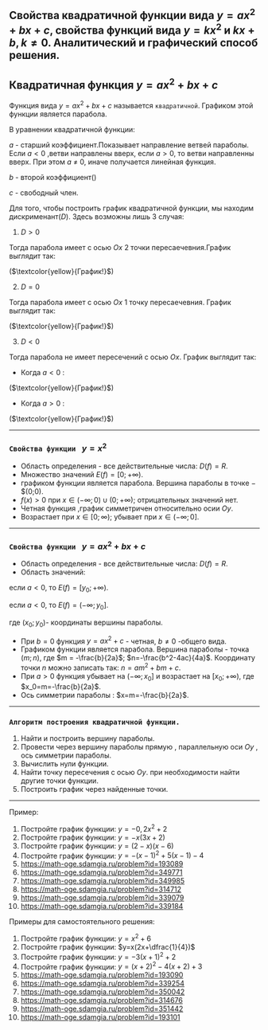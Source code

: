 ## Свойства квадратичной функции вида $y=ax^2+bx+c$, свойства функций вида $y=kx^2$ и $kx+b, k \neq 0$. Аналитический и графический способ решения.

## Квадратичная функция $y=ax^2+bx+c$
 Функция вида $y=ax^2+bx+c$ называется `квадратичной`. Графиком этой функции является парабола.

В уравнении квадратичной функции:

$a$ - старший коэффициент.Показывает направление ветвей параболы. Если $a<0$ ,ветви направлены вверх, если $a>0$, то ветви направленны вверх. При этом $a$ $\neq$ $0$, иначе получается линейная функция.

$b$ - второй коэффициент()

$с$  - свободный член.

Для того, чтобы построить график квадратичной функции, мы находим дискрименант($D$). Здесь возможны лишь $3$ случая:

1. $D>0$

Тогда парабола имеет с осью $Ox$ 2 точки пересаечевния.График выглядит так:

($\textcolor{yellow}{График!}$) 

2. $D=0$

Тогда парабола имеет с осью $Ox$ 1 точку пересаечевния. График выглядит так:

($\textcolor{yellow}{График!}$) 
 
3. $D<0$

Тогда парабола не имеет пересечений с осью $Ox$. График выглядит так:

- Когда  $a<0$ :
  
($\textcolor{yellow}{График!}$) 

- Когда  $a>0$ :
  
($\textcolor{yellow}{График!}$) 
***
### `Свойства функции ` $y = x^2$
- Область определения - все действительные числа: $D(f)=R$.
- Множество значений $E(f)=[0;+\infty)$.
- графиком функции является парабола. Вершина параболы в точке $-$ $(0;0).
- $f(x)>0$ при $x \in (-\infty;0) \cup (0;+\infty);$ отрицательных значений нет.
- Четная функция ,график симметричен относительно осии $Oy$.
- Возрастает при $x \in [0; \infty)$; убывает при $x \in (-\infty;0]$.
***
### `Свойства функции ` $y = ax^2+bx+c$
- Область определения - все действительные числа: $D(f)=R$.
- Область значений:

если $a<0$, то  $E(f)=[y_0;+\infty)$.

если $a<0$, то  $E(f)=(-\infty;y_0]$.

где $(x_0;y_0)$- координаты вершины параболы.

- При $b=0$ функция  $y = ax^2+c$ - четная, $b\neq0$ -общего вида.
- Графиком функции является парабола. Вершина параболы - точка $(m;n)$, где $m = -\frac{b}{2a}$; $n=-\frac{b^2-4ac}{4a}$. Координату точки $n$ можно записать так: $n =am^2 +bm+c$.
- При $a>0$ функция убывает на $(-\infty;x_0]$ и возрастает на $[x_0;+\infty)$, где $x_0=m=-\frac{b}{2a}$.
- Ось симметрии параболы : $x=m=-\frac{b}{2a}$.
***

### `Алгоритм построения квадратичной функции.`
1) Найти и построить вершину параболы.
2) Провести через вершину параболы прямую , параллельную оси $Oy$ , ось симметрии параболы.
3) Вычислить нули функции.
4) Найти точку пересечения с осью $Oy$. при необходимости найти другие точки функции.
5) Построить график через найденные точки.

***
Пример:

1) Постройте график функции: $y=-0,2x^2+2$
2) Постройте график функции: $y=-x(3x+2)$
3) Постройте график функции: $y=(2-x)(x-6)$
4) Постройте график функции: $y=-(x-1)^2+5(x-1)-4$
5) https://math-oge.sdamgia.ru/problem?id=193089
6) https://math-oge.sdamgia.ru/problem?id=349771
7) https://math-oge.sdamgia.ru/problem?id=349985
8) https://math-oge.sdamgia.ru/problem?id=314712
9) https://math-oge.sdamgia.ru/problem?id=339079
10) https://math-oge.sdamgia.ru/problem?id=339184

Примеры для самостоятельного решения:

1) Постройте график функции: $y=x^2+6$
2) Постройте график функции: $y=x(2x+\dfrac{1}{4})$
3) Постройте график функции: $y=-3(x+1)^2+2$
4) Постройте график функции: $y=(x+2)^2-4(x+2)+3$
5) https://math-oge.sdamgia.ru/problem?id=193090
6) https://math-oge.sdamgia.ru/problem?id=339254
7) https://math-oge.sdamgia.ru/problem?id=350042
8) https://math-oge.sdamgia.ru/problem?id=314676
9) https://math-oge.sdamgia.ru/problem?id=351442
10) https://math-oge.sdamgia.ru/problem?id=193101